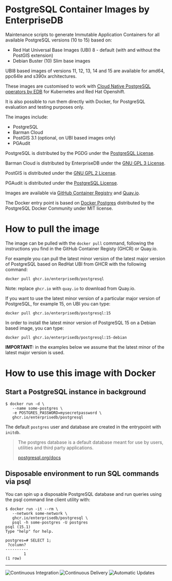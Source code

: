 # PostgreSQL Container Images by EnterpriseDB

Maintenance scripts to generate Immutable Application Containers
for all available PostgreSQL versions (10 to 15) based on:

- Red Hat Universal Base Images (UBI) 8 - default (with and without the PostGIS extension)
- Debian Buster (10) Slim base images

UBI8 based images of versions 11, 12, 13, 14 and 15 are available for amd64, ppc64le and s390x architectures.

These images are customised to work with [Cloud
Native PostgreSQL operators by EDB](https://docs.enterprisedb.io/cloud-native-postgresql/)
for Kubernetes and Red Hat Openshift.

It is also possible to run them directly with Docker, for PostgreSQL evaluation and testing purposes only.

The images include:

- PostgreSQL
- Barman Cloud
- PostGIS 3.1 (optional, on UBI based images only)
- PGAudit

PostgreSQL is distributed by the PGDG under the [PostgreSQL License](https://www.postgresql.org/about/licence/).

Barman Cloud is distributed by EnterpriseDB under the [GNU GPL 3 License](https://github.com/2ndquadrant-it/barman/blob/master/LICENSE).

PostGIS is distributed under the [GNU GPL 2 License](https://git.osgeo.org/gitea/postgis/postgis/src/branch/master/COPYING).

PGAudit is distributed under the [PostgreSQL License](https://github.com/pgaudit/pgaudit/blob/master/LICENSE).

Images are available via [GitHub Container Registry](https://github.com/EnterpriseDB/docker-postgresql/pkgs/container/postgresql)
and [Quay.io](https://quay.io/repository/enterprisedb/postgresql).

The Docker entry point is based on [Docker Postgres](https://github.com/docker-library/postgres)
distributed by the PostgreSQL Docker Community under MIT license.

# How to pull the image

The image can be pulled with the `docker pull` command, following the instructions you
find in the GitHub Container Registy (GHCR) or Quay.io.

For example you can pull the latest minor version of the latest major version of PostgreSQL
based on RedHat UBI from GHCR with the following command:

```console
docker pull ghcr.io/enterprisedb/postgresql
```

Note: replace `ghcr.io` with `quay.io` to download from Quay.io.

If you want to use the latest minor version of a particular major version of PostgreSQL,
for example 15, on UBI you can type:

```console
docker pull ghcr.io/enterprisedb/postgresql:15
```

In order to install the latest minor version of PostgreSQL 15 on a Debian based image,
you can type:

```console
docker pull ghcr.io/enterprisedb/postgresql:15-debian
```

**IMPORTANT:** in the examples below we assume that the latest minor of the latest major version is used.

# How to use this image with Docker

## Start a PostgreSQL instance in background

```console
$ docker run -d \
   --name some-postgres \
   -e POSTGRES_PASSWORD=mysecretpassword \
   ghcr.io/enterprisedb/postgresql
```

The default `postgres` user and database are created in the entrypoint with `initdb`.

> The postgres database is a default database meant for use by users, utilities and third party applications.
>
> [postgresql.org/docs](http://www.postgresql.org/docs/current/interactive/app-initdb.html)

## Disposable environment to run SQL commands via psql

You can spin up a disposable PostgreSQL database and run queries using the
psql command line client utility with:

```console
$ docker run -it --rm \
   --network some-network \
   ghcr.io/enterprisedb/postgresql \
   psql -h some-postgres -U postgres
psql (15.1)
Type "help" for help.

postgres=# SELECT 1;
 ?column?
----------
        1
(1 row)

```

---

![Continuous Integration](https://github.com/EnterpriseDB/docker-postgresql/workflows/Continuous%20Integration/badge.svg?branch=master)
![Continuous Delivery](https://github.com/EnterpriseDB/docker-postgresql/workflows/Continuous%20Delivery/badge.svg?branch=master)
![Automatic Updates](https://github.com/EnterpriseDB/docker-postgresql/workflows/Automatic%20Updates/badge.svg?branch=master)
